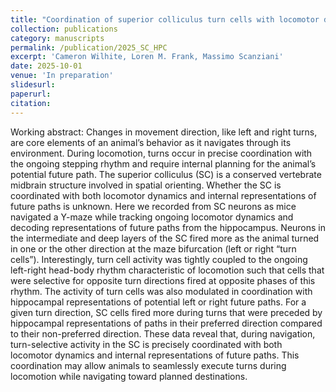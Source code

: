 ```yaml
---
title: "Coordination of superior colliculus turn cells with locomotor dynamics and hippocampal representations of future paths"
collection: publications
category: manuscripts
permalink: /publication/2025_SC_HPC
excerpt: 'Cameron Wilhite, Loren M. Frank, Massimo Scanziani'
date: 2025-10-01
venue: 'In preparation'
slidesurl:
paperurl:
citation:
---
```


Working abstract: Changes in movement direction, like left and right turns, are core elements of an animal’s behavior as it navigates through its environment. During locomotion, turns occur in precise coordination with the ongoing stepping rhythm and require internal planning for the animal’s potential future path. The superior colliculus (SC) is a conserved vertebrate midbrain structure involved in spatial orienting. Whether the SC is coordinated with both locomotor dynamics and internal representations of future paths is unknown. Here we recorded from SC neurons as mice navigated a Y-maze while tracking ongoing locomotor dynamics and decoding representations of future paths from the hippocampus. Neurons in the intermediate and deep layers of the SC fired more as the animal turned in one or the other direction at the maze bifurcation (left or right “turn cells”). Interestingly, turn cell activity was tightly coupled to the ongoing left-right head-body rhythm characteristic of locomotion such that cells that were selective for opposite turn directions fired at opposite phases of this rhythm. The activity of turn cells was also modulated in coordination with hippocampal representations of potential left or right future paths. For a given turn direction, SC cells fired more during turns that were preceded by hippocampal representations of paths in their preferred direction compared to their non-preferred direction. These data reveal that, during navigation, turn-selective activity in the SC is precisely coordinated with both locomotor dynamics and internal representations of future paths. This coordination may allow animals to seamlessly execute turns during locomotion while navigating toward planned destinations.
